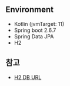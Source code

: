 ## Environment
- Kotlin (jvmTarget: 11)
- Spring boot 2.6.7
- Spring Data JPA
- H2

## 참고
- [H2 DB URL](http://localhost:8080/h2-console/)
